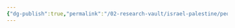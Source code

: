 ```yaml
---
{"dg-publish":true,"permalink":"/02-research-vault/israel-palestine/people/benjamin-netanyahu/","updated":"2025-08-22T20:59:57.234-04:00"}
---
```


